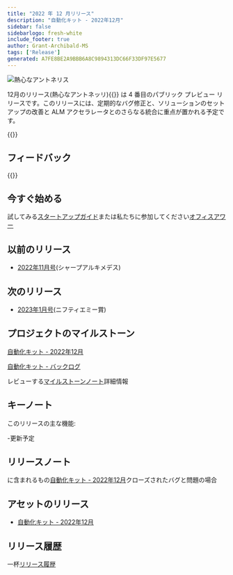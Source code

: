 ```yaml
---
title: "2022 年 12 月リリース"
description: "自動化キット - 2022年12月"
sidebar: false
sidebarlogo: fresh-white
include_footer: true
author: Grant-Archibald-MS
tags: ['Release']
generated: A7FE8BE2A9BBB6A8C9894313DC66F33DF97E5677
---
```


<div class="optional">

![熱心なアントネリス](/images/zealous-antonelli.png)

12月のリリース(熱心なアントネッリ){{<product-name>}} は 4 番目のパブリック プレビュー リリースです。このリリースには、定期的なバグ修正と、ソリューションのセットアップの改善と ALM アクセラレータとのさらなる統合に重点が置かれる予定です。

</div>

<div class="optional">

{{<presentationStyles>}}

## フィードバック

{{<questions name="/content/ja/releases/december-2022.json" completed="フィードバックをお寄せいただきありがとうございます" showNavigationButtons="false" locale="ja">}}

</div>

<div class="optional">

## 今すぐ始める

試してみる[スタートアップガイド](/ja/get-started)または私たちに参加してください[オフィスアワー](/ja/office-hours)

## 以前のリリース

- [2022年11月号](/ja/releases/november-2022)(シャープアルキメデス)

## 次のリリース

- [2023年1月号](/ja/releases/january-2023)(ニフティエミー賞)

## プロジェクトのマイルストーン

[自動化キット - 2022年12月](https://github.com/orgs/microsoft/projects/486/views/5)

[自動化キット - バックログ](https://github.com/orgs/microsoft/projects/486/views/1)

レビューする[マイルストーンノート](/ja/releases/milestones)詳細情報

## キーノート

このリリースの主な機能:

-更新予定

## リリースノート

に含まれるもの[自動化キット - 2022年12月](https://github.com/microsoft/powercat-automation-kit/releases/tag/AutomationKit-December2022)クローズされたバグと問題の場合

## アセットのリリース

- [自動化キット - 2022年12月](https://github.com/microsoft/powercat-automation-kit/releases/tag/AutomationKit-December2022)

## リリース履歴

一杯[リリース履歴](/ja/releases)

</div>
